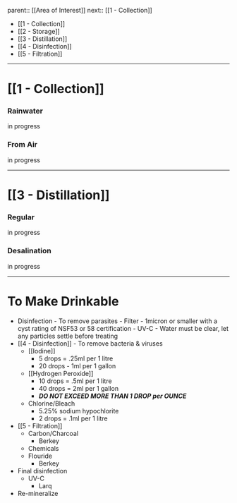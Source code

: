 
parent:: [[Area of Interest]]
next:: [[1 - Collection]]

- [[1 - Collection]]
- [[2 - Storage]]
- [[3 - Distillation]]
- [[4 - Disinfection]]
- [[5 - Filtration]]

---


# [[1 - Collection]]
### Rainwater
in progress
### From Air
in progress

---

# [[3 - Distillation]]
### Regular
in progress
### Desalination
in progress

---

# To Make Drinkable
- Disinfection - To remove parasites
		- Filter - 1micron or smaller with a cyst rating of NSF53 or 58 certification
		- UV-C - Water must be clear, let any particles settle before treating
- [[4 - Disinfection]] - To remove bacteria & viruses
	- [[Iodine]]
		- 5 drops = .25ml per 1 litre
		- 20 drops - 1ml per 1 gallon
	- [[Hydrogen Peroxide]]
		- 10 drops = .5ml per 1 litre
		- 40 drops = 2ml per 1 gallon
		- ***DO NOT EXCEED MORE THAN 1 DROP per OUNCE***
	- Chlorine/Bleach
		- 5.25% sodium hypochlorite
		- 2 drops = .1ml per 1 litre
- [[5 - Filtration]]
	- Carbon/Charcoal
		- Berkey
	- Chemicals
	- Flouride
		- Berkey
- Final disinfection
	- UV-C
		- Larq
- Re-mineralize